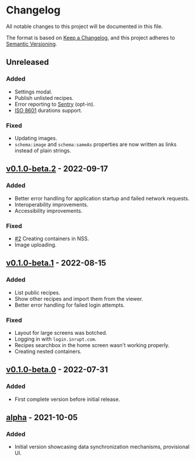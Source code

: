 # Changelog

All notable changes to this project will be documented in this file.

The format is based on [Keep a Changelog](https://keepachangelog.com/en/1.0.0/), and this project adheres to [Semantic Versioning](https://semver.org/spec/v2.0.0.html).

## Unreleased

### Added

- Settings modal.
- Publish unlisted recipes.
- Error reporting to [Sentry](https://sentry.io/) (opt-in).
- [ISO 8601](https://en.wikipedia.org/wiki/ISO_8601#Durations) durations support.

### Fixed

- Updating images.
- `schema:image` and `schema:sameAs` properties are now written as links instead of plain strings.

## [v0.1.0-beta.2](https://github.com/NoelDeMartin/umai/releases/tag/v0.1.0-beta.2) - 2022-09-17

### Added

- Better error handling for application startup and failed network requests.
- Interoperability improvements.
- Accessibility improvements.

### Fixed

- [#2](https://github.com/NoelDeMartin/umai/issues/2) Creating containers in NSS.
- Image uploading.

## [v0.1.0-beta.1](https://github.com/NoelDeMartin/umai/releases/tag/v0.1.0-beta.1) - 2022-08-15

### Added

- List public recipes.
- Show other recipes and import them from the viewer.
- Better error handling for failed login attempts.

### Fixed

- Layout for large screens was botched.
- Logging in with `login.inrupt.com`.
- Recipes searchbox in the home screen wasn't working properly.
- Creating nested containers.

## [v0.1.0-beta.0](https://github.com/NoelDeMartin/umai/releases/tag/v0.1.0-beta.0) - 2022-07-31

### Added

- First complete version before initial release.

## [alpha](https://github.com/NoelDeMartin/umai/releases/tag/alpha) - 2021-10-05

### Added

- Initial version showcasing data synchronization mechanisms, provisional UI.
